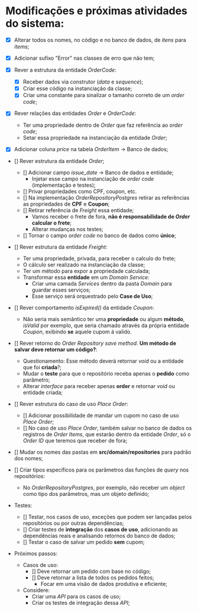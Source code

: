 # Modificações e próximas atividades do sistema:

- [x] Alterar todos os nomes, no código e no banco de dados, de *itens* para *items*;

- [x] Adicionar sufixo "Error" nas classes de erro que não tem;

- [x] Rever a estrutura da entidade *OrderCode*:
  - [x] Receber dados via construtor (*data* e *sequence*);
  - [x] Criar esse código na instanciação da classe;
  - [x] Criar uma constante para sinalizar o tamanho correto de um *order code*;

- [x] Rever relações das entidades *Order* e *OrderCode*:
  - Ter uma propriedade dentro de *Order* que faz referência ao *order code*;
  - Setar essa propriedade na instanciação da entidade *Order*;

- [x] Adicionar coluna *price* na tabela *OrderItem* -> Banco de dados;

- [] Rever estrutura da entidade *Order*;
  - [] Adicionar campo *issue_date* -> Banco de dados e entidade;
    - Injetar esse campo na instanciação de *order code* (implementação e testes);
  - [] Privar propriedades como CPF, coupon, etc.
  - [] Na implementação *OrderRepositoryPostgres* retirar as referências as propriedades de **CPF** e **Coupon**;
  - [] Retirar referência de *Freight* essa entidade;
    - Vamos receber o frete de fora, **não é responsabilidade de _Order_ calcular o frete**;
    - Alterar mudanças nos testes;
  - [] Tornar o campo *order code* no banco de dados como **único**;

- [] Rever estrutura da entidade *Freight*:
  - Ter uma propriedade, privada, para receber o calculo do frete;
  - O cálculo ser realizado na instanciação da classe;
  - Ter um método para expor a propriedade calculada;
  - Transformar essa **entidade** em um *Domain Service*:
    - Criar uma camada *Services* dentro da pasta *Domain* para guardar esses serviços;
    - Esse serviço será orquestrado pelo **Case de Uso**;

- [] Rever comportamento *isExpired()* da entidade *Coupon*:
  - Não seria mais semântico ter uma **propriedade** ou algum **método**, *isValid* por exemplo, que seria chamado através da própria entidade *Coupon*, exibindo **se** aquele cupom á valido.

- [] Rever retorno do *Order Repository save method*. **Um método de salvar deve retornar um código?**:
  - Questionamento: Esse método deverá retornar *void* ou a entidade que foi **criada**?;
  - Mudar o **teste** para que o repositório receba apenas o **pedido** como parâmetro;
  - Alterar *interface* para receber apenas **order** e retornar *void* ou entidade criada;

- [] Rever estrutura do caso de uso *Place Order*:
  - [] Adicionar possibilidade de mandar um cupom no caso de uso *Place Order*;
  - [] No caso de uso *Place Order*, também salvar no banco de dados os registros de *Order Items*, que estarão dentro da entidade *Order*, só o *Order ID* que teremos que receber de fora;

- [] Mudar os nomes das pastas em **src/domain/repositories** para padrão dos nomes;

- [] Criar tipos específicos para os parâmetros das funções de *query* nos repositórios:
  - No *OrderRepositoryPostgres*, por exemplo, não receber um *object* como tipo dos parâmetros, mas um objeto definido;

- Testes:
  - [] Testar, nos casos de uso, exceções que podem ser lançadas pelos repositórios ou por outras dependências;
  - [] Criar testes de **integração** dos **casos de uso**, adicionando as dependências reais e analisando retornos do banco de dados;
  - [] Testar o caso de salvar um pedido **sem** cupom;


- Próximos passos:
  - Casos de uso:
    - [] Deve retornar um pedido com base no código;
    - [] Deve retornar a lista de todos os pedidos feitos;
      - Focar em uma visão de dados produtiva e eficiente;
  - Considere:
    - Criar uma *API* para os casos de uso;
    - Criar os testes de integração dessa *API*;

